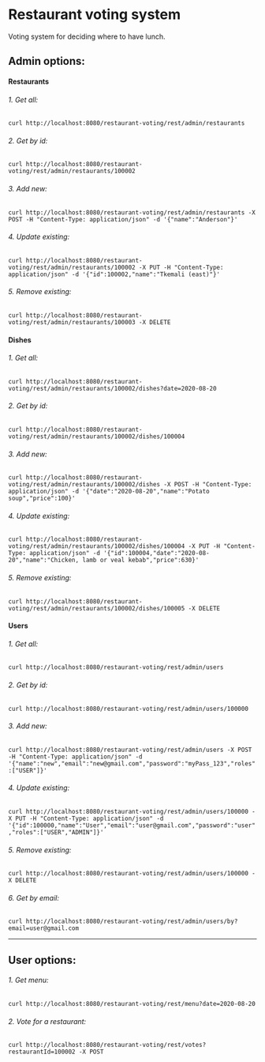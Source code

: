 # Restaurant voting system
Voting system for deciding where to have lunch.

## Admin options:
#### Restaurants
###### 1. Get all:
`curl http://localhost:8080/restaurant-voting/rest/admin/restaurants`
###### 2. Get by id:
`curl http://localhost:8080/restaurant-voting/rest/admin/restaurants/100002`
###### 3. Add new:
`curl http://localhost:8080/restaurant-voting/rest/admin/restaurants -X POST -H "Content-Type: application/json" -d '{"name":"Anderson"}'`
###### 4. Update existing:
`curl http://localhost:8080/restaurant-voting/rest/admin/restaurants/100002 -X PUT -H "Content-Type: application/json" -d '{"id":100002,"name":"Tkemali (east)"}'`
###### 5. Remove existing:
`curl http://localhost:8080/restaurant-voting/rest/admin/restaurants/100003 -X DELETE` 

#### Dishes
###### 1. Get all:
`curl http://localhost:8080/restaurant-voting/rest/admin/restaurants/100002/dishes?date=2020-08-20`
###### 2. Get by id:
`curl http://localhost:8080/restaurant-voting/rest/admin/restaurants/100002/dishes/100004`
###### 3. Add new:
`curl http://localhost:8080/restaurant-voting/rest/admin/restaurants/100002/dishes -X POST -H "Content-Type: application/json" -d '{"date":"2020-08-20","name":"Potato soup","price":100}'`
###### 4. Update existing:
`curl http://localhost:8080/restaurant-voting/rest/admin/restaurants/100002/dishes/100004 -X PUT -H "Content-Type: application/json" -d '{"id":100004,"date":"2020-08-20","name":"Chicken, lamb or veal kebab","price":630}'`
###### 5. Remove existing:
`curl http://localhost:8080/restaurant-voting/rest/admin/restaurants/100002/dishes/100005 -X DELETE` 

#### Users
###### 1. Get all:
`curl http://localhost:8080/restaurant-voting/rest/admin/users`
###### 2. Get by id:
`curl http://localhost:8080/restaurant-voting/rest/admin/users/100000`
###### 3. Add new:
`curl http://localhost:8080/restaurant-voting/rest/admin/users -X POST -H "Content-Type: application/json" -d '{"name":"new","email":"new@gmail.com","password":"myPass_123","roles":["USER"]}'`
###### 4. Update existing:
`curl http://localhost:8080/restaurant-voting/rest/admin/users/100000 -X PUT -H "Content-Type: application/json" -d '{"id":100000,"name":"User","email":"user@gmail.com","password":"user","roles":["USER","ADMIN"]}'`
###### 5. Remove existing:
`curl http://localhost:8080/restaurant-voting/rest/admin/users/100000 -X DELETE`
###### 6. Get by email:
`curl http://localhost:8080/restaurant-voting/rest/admin/users/by?email=user@gmail.com` 

---

## User options:
###### 1. Get menu:
`curl http://localhost:8080/restaurant-voting/rest/menu?date=2020-08-20`
###### 2. Vote for a restaurant:
`curl http://localhost:8080/restaurant-voting/rest/votes?restaurantId=100002 -X POST`
